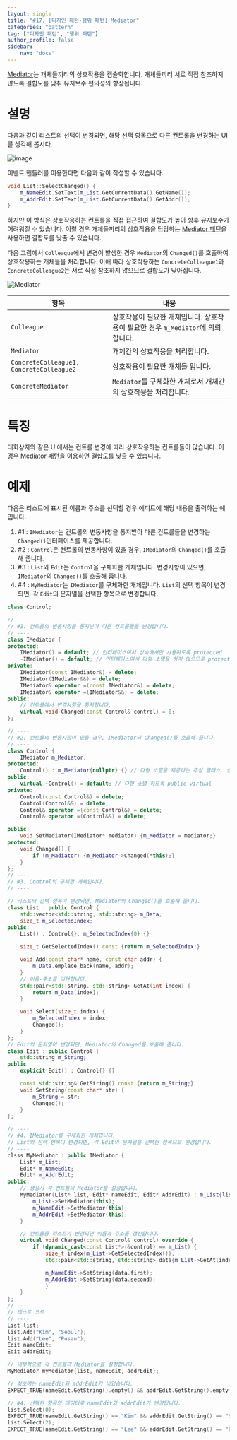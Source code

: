 ```yaml
---
layout: single
title: "#17. [디자인 패턴-행위 패턴] Mediator"
categories: "pattern"
tag: ["디자인 패턴", "행위 패턴"]
author_profile: false
sidebar: 
    nav: "docs"
---
```


[Mediator](https://tango1202.github.io/pattern/pattern-mediator/)는 개체들끼리의 상호작용을 캡슐화합니다. 개체들끼리 서로 직접 참조하지 않도록 결합도를 낮춰 유지보수 편의성의 향상됩니다.

# 설명

다음과 같이 리스트의 선택이 변경되면, 해당 선택 항목으로 다른 컨트롤을 변경하는 UI를 생각해 봅시다.

![image](https://github.com/tango1202/tango1202.github.io/assets/133472501/76eb603b-736b-47fa-8b15-bc12832bb220)

이벤트 핸들러를 이용한다면 다음과 같이 작성할 수 있습니다.

```cpp
void List::SelectChanged() {
    m_NameEdit.SetText(m_List.GetCurrentData().GetName());
    m_AddrEdit.SetText(m_List.GetCurrentData().GetAddr());
}
```

하지만 이 방식은 상호작용하는 컨트롤을 직접 접근하여 결합도가 높아 향후 유지보수가 어려워질 수 있습니다. 이럴 경우 개체들끼리의 상호작용을 담당하는 [Mediator 패턴](https://tango1202.github.io/pattern/pattern-mediator/)을 사용하면 결합도를 낮출 수 있습니다.

다음 그림에서 `Colleague`에서 변경이 발생한 경우 `Mediator`의 `Changed()`를 호출하여 상호작용하는 개체들을 처리합니다. 이애 따라 상호작용하는 `ConcreteColleague1`과 `ConcreteColleague2`는 서로 직접 참조하지 않으므로 결합도가 낮아집니다.

![Mediator](https://github.com/tango1202/tango1202.github.io/assets/133472501/1f45f85e-cf0f-4d7d-99da-53853184f655)

|항목|내용|
|--|--|
|`Colleague`|상호작용이 필요한 개체입니다. 상호작용이 필요한 경우 `m_Mediator`에 의뢰합니다.|
|`Mediator`|개체간의 상호작용을 처리합니다.|
|`ConcreteColleague1, ConcreteColleague2`|상호작용이 필요한 개체들 입니다.|
|`ConcreteMediator`|`Mediator`를 구체화한 개체로서 개체간의 상호작용을 처리합니다.|

# 특징

대화상자와 같은 UI에서는 컨트롤 변경에 따라 상호작용하는 컨트롤들이 많습니다. 이 경우 [Mediator 패턴](https://tango1202.github.io/pattern/pattern-mediator/)을 이용하면 결합도를 낮출 수 있습니다.

# 예제

다음은 리스트에 표시된 이름과 주소를 선택할 경우 에디트에 해당 내용을 출력하는 예입니다.

1. #1 : `IMediator`는 컨트롤의 변동사항을 통지받아 다른 컨트를들을 변경하는 `Changed()`인터페이스를 제공합니다.
2. #2 : `Control`은 컨트롤의 변동사항이 있을 경우, `IMediator`의 `Changed()`를 호출해 줍니다.
3. #3 : `List`와 `Edit`는 `Control`을 구체화한 개체입니다. 변경사항이 있으면, `IMediator`의 `Changed()`를 호출해 줍니다.  
4. #4 : `MyMediator`는 `IMediator`를 구체화한 개체입니다. `List`의 선택 항목이 변경되면, 각 `Edit`의 문자열을 선택한 항목으로 변경합니다.

```cpp
class Control;

// ----
// #1. 컨트롤의 변동사항을 통지받아 다른 컨트를들을 변경합니다.
// ----
class IMediator {
protected:
    IMediator() = default; // 인터페이스여서 상속해서만 사용하도록 protected
    ~IMediator() = default; // 인터페이스여서 다형 소멸을 하지 않으므로 protected non-virtual
private:
    IMediator(const IMediator&) = delete;
    IMediator(IMediator&&) = delete;
    IMediator& operator =(const IMediator&) = delete;
    IMediator& operator =(IMediator&&) = delete;
public:
    // 컨트롤에서 변경사항을 통지합니다.
    virtual void Changed(const Control& control) = 0;
}; 

// ----
// #2. 컨트롤의 변동사항이 있을 경우, IMediator의 Changed()를 호출해 줍니다.
// ----
class Control {
    IMediator m_Mediator;
protected:
    Control() : m_Mediator{nullptr} {} // 다형 소멸을 제공하는 추상 클래스. 상속해서만 사용하도록 protected
public:
    virtual ~Control() = default; // 다형 소멸 하도록 public virtual   
private:
    Control(const Control&) = delete;
    Control(Control&&) = delete;
    Control& operator =(const Control&) = delete;
    Control& operator =(Control&&) = delete;

public:
    void SetMediator(IMediator* mediator) {m_Mediator = mediator;} 
protected:
    void Changed() {
        if (m_Madiator) {m_Mediator->Changed(*this);}
    }
};
// ----
// #3. Control의 구체한 개체입니다.
// ----

// 리스트의 선택 항목이 변경되면, Mediator의 Changed()를 호출해 줍니다.
class List : public Control {
    std::vector<std::string, std::string> m_Data;
    size_t m_SelectedIndex;
public: 
    List() : Control{}, m_SelectedIndex{0} {} 

    size_t GetSelectedIndex() const {return m_SelectedIndex;}

    void Add(const char* name, const char addr) {
        m_Data.emplace_back(name, addr);
    }
    // 이름-주소를 리턴합니다.
    std::pair<std::string, std::string> GetAt(int index) {
        return m_Data[index];
    }

    void Select(size_t index) {
        m_SelectedIndex = index;
        Changed();
    } 
};
// Edit의 문자열이 변경되면, Mediator의 Changed를 호출해 줍니다.
class Edit : public Control {
    std::string m_String;
public: 
    explicit Edit() : Control{} {} 

    const std::string& GetString() const {return m_String;}
    void SetString(const char* str) {
        m_String = str;
        Changed();
    } 
};

// ----
// #4. IMediator를 구체화한 개체입니다.
// List의 선택 항목이 변경되면, 각 Edit의 문자열을 선택한 항목으로 변경합니다. 
// ----
clsss MyMediator : public IMediator {
    List* m_List;
    Edit* m_NameEdit; 
    Edit* m_AddrEdit;
public:
    // 생성시 각 컨트롤의 Mediator를 설정합니다.
    MyMediator(List* list, Edit* nameEdit, Edit* AddrEdit) : m_List{list}, m_NameEdit{nameEdit}, m_AddrList{addrList} {
        m_List->SetMediator(this);
        m_NameEdit->SetMediator(this);
        m_AddrEdit->SetMediator(this);
    }

    // 컨트롤중 리스트가 변경되면 이름과 주소를 갱신합니다.
    virtual void Changed(const Control& control) override {
        if (dynamic_cast<const List*>(&control) == m_List) {
            size_t index{m_List->GetSelectedIndex()};
            std::pair<std::string, std::string> data{m_List->GetAt(index)};

            m_NameEdit->SetString(data.first);
            m_AddrEdit->SetString(data.second);
            }
    }
};
// ----
// 테스트 코드
// ----  
List list;
list.Add("Kim", "Seoul");
list.Add("Lee", "Pusan");
Edit nameEdit;
Edit addrEdit;

// 내부적으로 각 컨트롤의 Mediator를 설정합니다. 
MyMediator myMediator{list, nameEdit, addrEdit};

// 최초에는 nameEdit와 addrEdit가 비었습니다.
EXPECT_TRUE(nameEdit.GetString().empty() && addrEdit.GetString().empty());

// #4. 선택한 항목의 데이터로 nameEdit와 addrEdit가 변경됩니다.
list.Select(0);
EXPECT_TRUE(nameEdit.GetString() == "Kim" && addrEdit.GetString() == "Seoul");
list.Select(2);
EXPECT_TRUE(nameEdit.GetString() == "Lee" && addrEdit.GetString() == "Pusan");
```